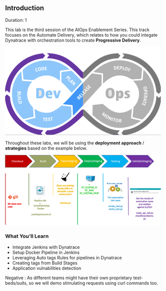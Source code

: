 ## Introduction
Duration: 1

This lab is the third session of the AIOps Enablement Series. This track focuses on the Automate Delivery, which relates to how you could integate Dynatrace with orchestration tools to create **Progressive Delivery**.

![Integration-overview](../../assets/images/overview-autofeeddelivery.png)

Throughout these labs, we will be using the **deployment approach** / **strategies** based on the example below.

![Integration-strategies](../../assets/images/Intro-sample-deployment-strategies.png)

### What You’ll Learn
- Integrate Jenkins with Dynatrace
- Setup Docker Pipeline in Jenkins
- Leveraging Auto tags Rules for pipelines in Dynatrace
- Creating tags from Build Stages
- Application vulnabilities detection

Negative
: As different teams might have their own proprietary test-beds/suits, so we will demo stimulating requests using curl commands too.

<!-- ------------------------ -->
